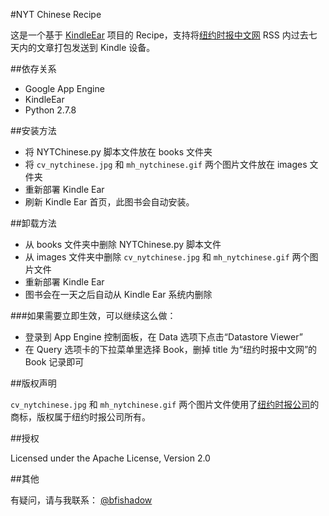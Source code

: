 #NYT Chinese Recipe

这是一个基于 [KindleEar](https://github.com/cdhigh/kindleear) 项目的 Recipe，支持将[纽约时报中文网](http://cn.nytimes.com/) RSS 内过去七天内的文章打包发送到 Kindle 设备。

##依存关系

- Google App Engine
- KindleEar
- Python 2.7.8

##安装方法

- 将 NYTChinese.py 脚本文件放在 books 文件夹
- 将 `cv_nytchinese.jpg` 和 `mh_nytchinese.gif` 两个图片文件放在 images 文件夹
- 重新部署 Kindle Ear
- 刷新 Kindle Ear 首页，此图书会自动安装。

##卸载方法

- 从 books 文件夹中删除 NYTChinese.py 脚本文件
- 从 images 文件夹中删除 `cv_nytchinese.jpg` 和 `mh_nytchinese.gif` 两个图片文件
- 重新部署 Kindle Ear
- 图书会在一天之后自动从 Kindle Ear 系统内删除

###如果需要立即生效，可以继续这么做：

- 登录到 App Engine 控制面板，在 Data 选项下点击“Datastore Viewer”
- 在 Query 选项卡的下拉菜单里选择 Book，删掉 title 为“纽约时报中文网”的 Book 记录即可

##版权声明

`cv_nytchinese.jpg` 和 `mh_nytchinese.gif` 两个图片文件使用了[纽约时报公司](http://www.nytimes.com/)的商标，版权属于纽约时报公司所有。

##授权

Licensed under the Apache License, Version 2.0

##其他

有疑问，请与我联系： [@bfishadow](https://twitter.com/bfishadow)
